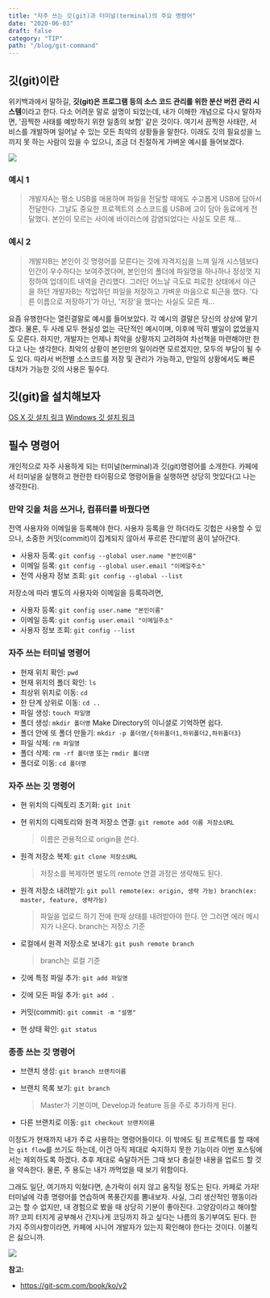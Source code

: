 ```yaml
---
title: "자주 쓰는 깃(git)과 터미널(terminal)의 주요 명령어"
date: "2020-06-03"
draft: false
category: "TIP"
path: "/blog/git-command"
---
```


## 깃(git)이란

위키백과에서 말하길, **깃(git)은 프로그램 등의 소스 코드 관리를 위한 분산 버전 관리 시스템**이라고 한다. 다소 어려운 말로 설명이 되었는데, 내가 이해한 개념으로 다시 말하자면, '끔찍한 사태를 예방하기 위한 일종의 보험' 같은 것이다. 여기서 끔찍한 사태란, 서비스를 개발하며 일어날 수 있는 모든 최악의 상황들을 말한다. 이래도 깃의 필요성을 느끼지 못 하는 사람이 있을 수 있으니, 조금 더 친절하게 가벼운 예시를 들어보겠다.

<img src="https://images.unsplash.com/photo-1477949331575-2763034b5fb5?ixlib=rb-1.2.1&ixid=eyJhcHBfaWQiOjEyMDd9&auto=format&fit=crop&w=1950&q=80">

### 예시 1
  > 개발자A는 평소 USB를 애용하며 파일을 전달할 때에도 수고롭게 USB에 담아서 전달한다. 그날도 중요한 프로젝트의 소스코드를 USB에 고이 담아 동료에게 전달했다. 본인이 모르는 사이에 바이러스에 감염되었다는 사실도 모른 채...

### 예시 2
  > 개발자B는 본인이 깃 명령어를 모른다는 것에 자격지심을 느껴 일개 시스템보다 인간이 우수하다는 보여주겠다며, 본인만의 폴더에 파일명을 하나하나 정성껏 지정하여 업데이트 내역을 관리했다. 그러던 어느날 극도로 피로한 상태에서 야근을 하던 개발자B는 작업하던 파일을 저장하고 가벼운 마음으로 퇴근을 했다. '다른 이름으로 저장하기'가 아닌, '저장'을 했다는 사실도 모른 채...

요즘 유행한다는 열린결말로 예시를 들어보았다. 각 예시의 결말은 당신의 상상에 맡기겠다. 물론, 두 사례 모두 현실성 없는 극단적인 예시이며, 이후에 딱히 별일이 없었을지도 모른다. 하지만, 개발자는 언제나 최악을 상황까지 고려하여 차선책을 마련해야만 한다고 나는 생각한다. 최악의 상황이 본인만의 일이라면 모르겠지만, 모두의 부담이 될 수도 있다. 따라서 버전별 소스코드를 저장 및 관리가 가능하고, 만일의 상황에서도 빠른 대처가 가능한 깃의 사용은 필수다.

## 깃(git)을 설치해보자

[OS X 깃 설치 링크](https://git-scm.com/download/mac)
[Windows 깃 설치 링크](https://gitforwindows.org/)

## 필수 명령어

개인적으로 자주 사용하게 되는 터미널(terminal)과 깃(git)명령어를 소개한다. 카페에서 터미널을 실행하고 현란한 타이핑으로 명령어들을 실행하면 상당히 멋있다(고 나는 생각한다).

### 만약 깃을 처음 쓰거나, 컴퓨터를 바꿨다면

전역 사용자와 이메일을 등록해야 한다. 사용자 등록을 안 하더라도 깃헙은 사용할 수 있으나, 소중한 커밋(commit)이 집계되지 않아서 푸르른 잔디밭의 꿈이 날아간다.

- 사용자 등록: `git config --global user.name "본인이름"`
- 이메일 등록: `git config --global user.email "이메일주소"`
- 전역 사용자 정보 조회: `git config --global --list`

저장소에 따라 별도의 사용자와 이메일을 등록하려면,

- 사용자 등록: `git config user.name "본인이름"`
- 이메일 등록: `git config user.email "이메일주소"`
- 사용자 정보 조회: `git config --list`

### 자주 쓰는 터미널 명령어

- 현재 위치 확인: `pwd`
- 현재 위치의 폴더 확인: `ls`
- 최상위 위치로 이동: `cd`
- 한 단계 상위로 이동: `cd ..`
- 파일 생성: `touch 파일명`
- 폴더 생성: `mkdir 폴더명` Make Directory의 이니셜로 기억하면 쉽다.
- 폴더 안에 또 폴더 만들기: `mkdir -p 폴더명/{하위폴더1,하위폴더2,하위폴더3}`
- 파일 삭제: `rm 파일명`
- 폴더 삭제: `rm -rf 폴더명` 또는 `rmdir 폴더명`
- 폴더로 이동: `cd 폴더명`

### 자주 쓰는 깃 명령어

- 현 위치의 디렉토리 초기화: `git init`
- 현 위치의 디렉토리와 원격 저장소 연결: `git remote add 이름 저장소URL`
  > 이름은 관용적으로 origin을 쓴다.

- 원격 저장소 복제: `git clone 저장소URL`
  > 저장소를 복제하면 별도의 remote 연결 과정은 생략해도 된다.

- 원격 저장소 내려받기: `git pull remote(ex: origin, 생략 가능) branch(ex: master, feature, 생략가능)`
  > 파일을 업로드 하기 전에 현재 상태를 내려받아야 한다. 안 그러면 에러 메시지가 나온다.
  > branch는 저장소 기준

- 로컬에서 원격 저장소로 보내기: `git push remote branch`
  > branch는 로컬 기준

- 깃에 특정 파일 추가: `git add 파일명`
- 깃에 모든 파일 추가: `git add .`
- 커밋(commit): `git commit -m "설명"`
- 현 상태 확인: `git status`

### 종종 쓰는 깃 명령어

- 브랜치 생성: `git branch 브랜치이름`
- 브랜치 목록 보기: `git branch`
  > Master가 기본이며, Develop과 feature 등을 주로 추가하게 된다.

- 다른 브랜치로 이동: `git checkout 브랜치이름`

이정도가 현재까지 내가 주로 사용하는 명령어들이다. 이 밖에도 팀 프로젝트를 할 때에는 `git flow`를 쓰기도 하는데, 이건 아직 제대로 숙지하지 못한 기능이라 이번 포스팅에서는 제외하도록 하겠다. 추후 제대로 숙달하거든 그때 보다 충실한 내용을 업로드 할 것을 약속한다. 물론, 주 용도는 내가 까먹었을 때 보기 위함이다.

그래도 일단, 여기까지 익혔다면, 손가락이 쉬지 않고 움직일 정도는 된다. 카페로 가자! 터미널에 각종 명령어를 연습하며 폭풍간지를 뽐내보자. 사실, 그리 생산적인 행동이라고는 할 수 없지만, 내 경험으로 봤을 때 상당히 기분이 좋아진다. 고양감이라고 해야할까? 코피 터지게 공부해서 간지나게 코딩까지 하고 싶다는 나름의 동기부여도 된다. 
한 가지 주의사항이라면, 카페에 시니어 개발자가 있는지 확인해야 한다는 것이다. 이불킥은 싫으니까.

<img src="https://images.unsplash.com/photo-1555100155-a7b708d9e19b?ixlib=rb-1.2.1&ixid=eyJhcHBfaWQiOjEyMDd9&auto=format&fit=crop&w=2250&q=80">


**참고:**
  - https://git-scm.com/book/ko/v2